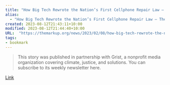 ```yaml
---
title: "How Big Tech Rewrote the Nation’s First Cellphone Repair Law – The Markup"
alias:
  - "How Big Tech Rewrote the Nation’s First Cellphone Repair Law – The Markup"
created: 2023-08-12T21:43:11+10:00
modified: 2023-08-12T21:44:40+10:00
URL:  "https://themarkup.org/news/2023/02/08/how-big-tech-rewrote-the-nations-first-cellphone-repair-law"
tags:
- bookmark
---
```


> This story was published in partnership with Grist, a nonprofit media organization covering climate, justice, and solutions. You can subscribe to its weekly newsletter here. 

[Link](https://themarkup.org/news/2023/02/08/how-big-tech-rewrote-the-nations-first-cellphone-repair-law)